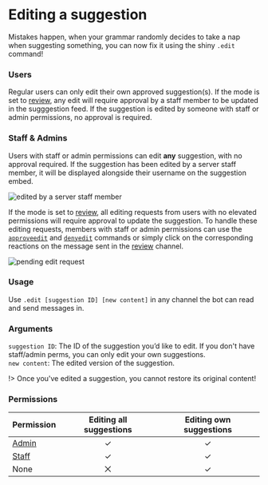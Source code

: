 # Editing a suggestion
Mistakes happen, when your grammar randomly decides to take a nap when suggesting something, you can now fix it using the shiny `.edit` command! 

### Users
Regular users can only edit their own approved suggestion(s). If the mode is set to [review](/config/mode.md), any edit will require approval by a staff member to be updated in the sugggestion feed. If the suggestion is edited by someone with staff or admin permissions, no approval is required.

### Staff & Admins
Users with staff or admin permissions can edit **any** suggestion, with no approval required. If the suggestion has been edited by a server staff member, it will be displayed alongside their username on the suggestion embed.

![edited by a server staff member](https://cdn.discordapp.com/attachments/769650556502409226/782613453437140992/unknown.png)

If the mode is set to [review](/config/mode.md), all editing requests from users with no elevated permissions will require approval to update the suggestion. To handle these editing requests, members with staff or admin permissions can use the [`approveedit`](/staff/approveedit.md) and [`denyedit`](/staff/denyedit.md) commands or simply click on the corresponding reactions on the message sent in the [review](config.review.md) channel.

![pending edit request](https://cdn.discordapp.com/attachments/769650556502409226/782617101940162560/unknown.png)

### Usage
Use `.edit [suggestion ID] [new content]` in any channel the bot can read and send messages in.

### Arguments

`suggestion ID`: The ID of the suggestion you’d like to edit. If you don't have staff/admin perms, you can only edit your own suggestions.\
`new content`: The edited version of the suggestion.

!> Once you've edited a suggestion, you cannot restore its original content! 

### Permissions

| Permission                          | Editing all suggestions | Editing own suggestions  |
|-------------------------------------|:-----------------------:|:------------------------:|
| [Admin](/config/adminroles.md)      | ✓                       | ✓                        |
| [Staff](/config/staffroles.md)      | ✓                       | ✓                        |
| None                                | ⨉                       | ✓                       |


